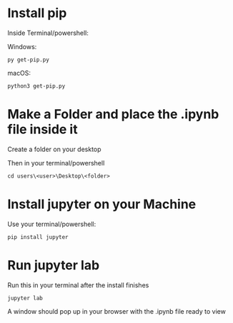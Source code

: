 

# Install pip
Inside Terminal/powershell:

Windows:
```
py get-pip.py
```
macOS:
```
python3 get-pip.py
```
# Make a Folder and place the .ipynb file inside it

Create a folder on your desktop

Then in your terminal/powershell

```
cd users\<user>\Desktop\<folder>
```

# Install jupyter on your Machine
Use your terminal/powershell:

```
pip install jupyter
```

# Run jupyter lab
Run this in your terminal after the install finishes
```
jupyter lab
```
A window should pop up in your browser with the .ipynb file ready to view
